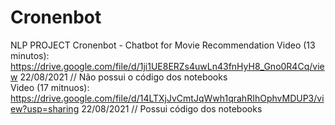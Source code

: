 # Cronenbot
NLP PROJECT
Cronenbot - Chatbot for Movie Recommendation
Video (13 minutos): https://drive.google.com/file/d/1ji1UE8ERZs4uwLn43fnHyH8_Gno0R4Cq/view                              22/08/2021 // Não possui o código dos notebooks  
Video (17 mitnuos): https://drive.google.com/file/d/14LTXjJvCmtJqWwh1qrahRIhOphvMDUP3/view?usp=sharing                  22/08/2021 // Possui código dos notebooks
